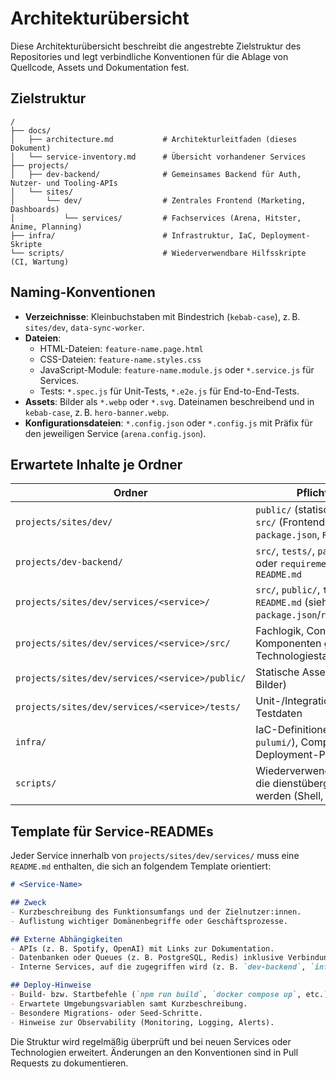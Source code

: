 # Architekturübersicht

Diese Architekturübersicht beschreibt die angestrebte Zielstruktur des Repositories und legt verbindliche Konventionen für die Ablage von Quellcode, Assets und Dokumentation fest.

## Zielstruktur

```
/
├── docs/
│   ├── architecture.md           # Architekturleitfaden (dieses Dokument)
│   └── service-inventory.md      # Übersicht vorhandener Services
├── projects/
│   ├── dev-backend/              # Gemeinsames Backend für Auth, Nutzer- und Tooling-APIs
│   └── sites/
│       └── dev/                  # Zentrales Frontend (Marketing, Dashboards)
│           └── services/         # Fachservices (Arena, Hitster, Anime, Planning)
├── infra/                        # Infrastruktur, IaC, Deployment-Skripte
└── scripts/                      # Wiederverwendbare Hilfsskripte (CI, Wartung)
```

## Naming-Konventionen

- **Verzeichnisse**: Kleinbuchstaben mit Bindestrich (`kebab-case`), z. B. `sites/dev`, `data-sync-worker`.
- **Dateien**:
  - HTML-Dateien: `feature-name.page.html`
  - CSS-Dateien: `feature-name.styles.css`
  - JavaScript-Module: `feature-name.module.js` oder `*.service.js` für Services.
  - Tests: `*.spec.js` für Unit-Tests, `*.e2e.js` für End-to-End-Tests.
- **Assets**: Bilder als `*.webp` oder `*.svg`. Dateinamen beschreibend und in `kebab-case`, z. B. `hero-banner.webp`.
- **Konfigurationsdateien**: `*.config.json` oder `*.config.js` mit Präfix für den jeweiligen Service (`arena.config.json`).

## Erwartete Inhalte je Ordner

| Ordner                                   | Pflichtinhalte                                                                                  | Optionale Inhalte                                  |
|------------------------------------------|-------------------------------------------------------------------------------------------------|-----------------------------------------------------|
| `projects/sites/dev/`                    | `public/` (statische Assets), `src/` (Frontend-Quellcode), `package.json`, `README.md`          | `tests/`, `storybook/`, `docs/`                     |
| `projects/dev-backend/`                  | `src/`, `tests/`, `package.json` oder `requirements.txt`, `README.md`                           | `migrations/`, `docs/`                              |
| `projects/sites/dev/services/<service>/` | `src/`, `public/`, `tests/`, `README.md` (siehe Template), `package.json`/`requirements.txt`    | `docs/`, `infrastructure/`, `local/`                |
| `projects/sites/dev/services/<service>/src/`       | Fachlogik, Controller, Komponenten gemäß Technologiestack                                       | `__mocks__/`, `__fixtures__/`                       |
| `projects/sites/dev/services/<service>/public/`    | Statische Assets (Icons, Fonts, Bilder)                                                         | `locales/` für Übersetzungen                        |
| `projects/sites/dev/services/<service>/tests/`     | Unit-/Integrationstests, Testdaten                                                              | `e2e/` für End-to-End-Tests                         |
| `infra/`                                 | IaC-Definitionen (`terraform/`, `pulumi/`), Compose-Files, Deployment-Pipelines                  | `monitoring/`, `observability/`                     |
| `scripts/`                               | Wiederverwendbare Skripte, die dienstübergreifend genutzt werden (Shell, Node, Python)          | `README.md` mit Anwendungsbeispielen                |

## Template für Service-READMEs

Jeder Service innerhalb von `projects/sites/dev/services/` muss eine `README.md` enthalten, die sich an folgendem Template orientiert:

```markdown
# <Service-Name>

## Zweck
- Kurzbeschreibung des Funktionsumfangs und der Zielnutzer:innen.
- Auflistung wichtiger Domänenbegriffe oder Geschäftsprozesse.

## Externe Abhängigkeiten
- APIs (z. B. Spotify, OpenAI) mit Links zur Dokumentation.
- Datenbanken oder Queues (z. B. PostgreSQL, Redis) inklusive Verbindungsdetails.
- Interne Services, auf die zugegriffen wird (z. B. `dev-backend`, `infra/monitoring`).

## Deploy-Hinweise
- Build- bzw. Startbefehle (`npm run build`, `docker compose up`, etc.).
- Erwartete Umgebungsvariablen samt Kurzbeschreibung.
- Besondere Migrations- oder Seed-Schritte.
- Hinweise zur Observability (Monitoring, Logging, Alerts).
```

Die Struktur wird regelmäßig überprüft und bei neuen Services oder Technologien erweitert. Änderungen an den Konventionen sind in Pull Requests zu dokumentieren.
